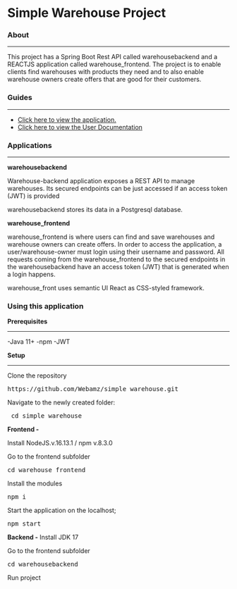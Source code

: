# Simple Warehouse Project

### About
<hr>
This project has a Spring Boot Rest API called warehousebackend and a REACTJS application called warehouse_frontend.
The project is to enable clients find warehouses with products they need and to also enable warehouse owners create offers
that are good for their customers.

### Guides
<hr>

* [Click here to view the application.](https://warehousems.netlify.app)
* [Click here to view the User Documentation](https://github.com/Webamz/simple_warehouse/blob/main/userdocumentation.pdf)


### Applications
<hr>
<b> warehousebackend</b>

Warehouse-backend application exposes a REST API to manage warehouses.
Its secured endpoints can be just accessed if an access token (JWT) is provided

warehousebackend stores its data in a Postgresql database.

<b>warehouse_frontend</b>


warehouse_frontend is where users can find and save warehouses and warehouse owners can create offers. In order to access the application, a user/warehouse-owner must login using their username and password. All requests coming from the warehouse_frontend to the secured endpoints in the warehousebackend have an access token (JWT) that is generated when a login happens.

warehouse_front uses semantic UI React as CSS-styled framework.

### Using this application

<b>Prerequisites</b>
<hr>
-Java 11+
-npm
-JWT 

<b>Setup</b>
<hr></hr>

Clone the repository
<pre>https://github.com/Webamz/simple_warehouse.git</pre>

Navigate to the newly created folder:

<pre> cd simple_warehouse</pre>

<b>Frontend -</b>

Install NodeJS.v.16.13.1 / npm v.8.3.0

Go to the frontend subfolder
<pre>cd warehouse_frontend</pre>

Install the modules
<pre>npm i</pre>

Start the application on the localhost;
<pre>npm start</pre>


<b>Backend -</b>
Install JDK 17

Go to the frontend subfolder
<pre>cd warehousebackend</pre>

Run project


